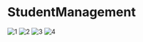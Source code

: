 # StudentManagement

![1](https://user-images.githubusercontent.com/76606140/189579125-e33debff-3ca3-4cfa-a845-7bc28c34dbd4.PNG)
![2](https://user-images.githubusercontent.com/76606140/189579140-502df2b8-811d-447f-839d-fc087efd417b.PNG)
![3](https://user-images.githubusercontent.com/76606140/189579148-bc446438-aae0-48a4-8846-bc6f1d167a48.PNG)
![4](https://user-images.githubusercontent.com/76606140/189579154-12469836-8293-4d25-a125-bf9b97188ebe.PNG)

